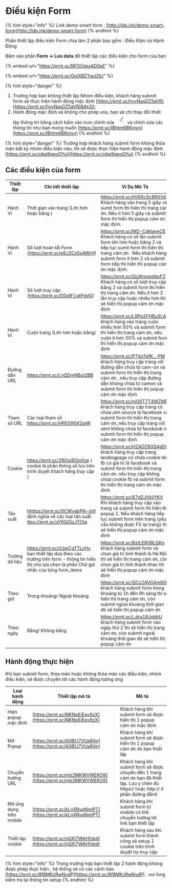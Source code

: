 # Điều kiện Form

{% hint style="info" %}
Link demo smart form : [http://ldp.ink/demo-smart-form](http://ldp.ink/demo-smart-form)
{% endhint %}

Phần thiết lập điều kiện Form chia làm 2 phần bao gồm : Điều Kiện và Hành Động&#x20;

Bấm vào phần **Form -> Lưu data** để thiết lập các điều kiện cho form của bạn

{% embed url="https://prnt.sc/NFSOskxAD0eE" %}

{% embed url="https://prnt.sc/GolXBZYwJ2tU" %}

{% hint style="danger" %}
1. Trường hợp bạn không thiết lập Nhóm điều kiện, khách hàng submit form sẽ thực hiện hành động mặc định [https://prnt.sc/hyvNasDZ5aVR](https://prnt.sc/hyvNasDZ5aVR)&#x20;
2. Hành động mặc định sẽ không cho phép xóa, bạn sẽ chỉ thay đổi thiết lập thông tin bằng cách bấm vào icon chỉnh sửa ![](<../../.gitbook/assets/image (1116).png>) và  chỉnh sửa các thông tin như bạn mong muốn [https://prnt.sc/IBhtm6BKinyn](https://prnt.sc/IBhtm6BKinyn)
{% endhint %}

{% hint style="danger" %}
Trường hợp khách hàng submit form không thỏa mãn bất kỳ nhóm điều kiện nào, thì sẽ được thực hiện hành động mặc định [https://prnt.sc/xjke9qeoGYui](https://prnt.sc/xjke9qeoGYui)
{% endhint %}

## Các điều kiện của form&#x20;

<table><thead><tr><th width="125">Thiết lập </th><th>Chi tiết thiết lập </th><th>Ví Dụ Mô Tả </th></tr></thead><tbody><tr><td>Hành Vi </td><td>Thời gian vào trang (Lớn hơn hoặc bằng )</td><td><a href="https://prnt.sc/hV6XcSc8RXVd">https://prnt.sc/hV6XcSc8RXVd</a> Khách hàng vào trang 5 giây và sumit form thì hiên thị trang cảm ơn. Nếu ít hơn 5 giây và submit form thì hiển thị popup cảm ơn mặc định.</td></tr><tr><td>Hành Vi</td><td>Số lượt hoàn tất Form (<a href="https://prnt.sc/e8J2Cx5sAWrH">https://prnt.sc/e8J2Cx5sAWrH</a>)</td><td><a href="https://prnt.sc/MD-CdklaveCE">https://prnt.sc/MD-CdklaveCE</a> Khách hàng có số lần submit form lớn hơn hoặc bằng 2 và tiếp tục sumit form thì hiên thị trang cảm ơn . Nếu khách hàng submit form ít hơn 2 và submit form tiếp  thì hiển thị popup cảm ơn mặc định.</td></tr><tr><td>Hành Vi</td><td>Số lượt truy cập (<a href="https://prnt.sc/DDdIF1gtPgVG">https://prnt.sc/DDdIF1gtPgVG</a>)</td><td><a href="https://prnt.sc/QIJKmzedApF2">https://prnt.sc/QIJKmzedApF2</a> Khách hàng có số lượt truy cập bằng 2 và submit form thì hiển thị trang cảm ơn. Nếu ít hơn 2 lần truy cập hoặc nhiều hơn thì sẽ hiển thị popup cảm ơn mặc định</td></tr><tr><td>Hành Vi</td><td>Cuộn trang (Lớn hơn hoặc bằng)</td><td><a href="https://prnt.sc/L8Pe2FHBuSLA">https://prnt.sc/L8Pe2FHBuSLA</a> khách hàng vào trang cuộn nhiều hơn 50% và submit form thì hiển thị trang cảm ơn, nếu cuộn ít hơn 50% và submit form thì hiển thị popup cảm ơn mặc định</td></tr><tr><td>Đường dẫn URL</td><td><a href="https://prnt.sc/LnQDmNBuI2BB">https://prnt.sc/LnQDmNBuI2BB</a></td><td><a href="https://prnt.sc/P74oTefK_-PM">https://prnt.sc/P74oTefK_-PM</a> khách hàng truy cập trang với đường dẫn chứa từ cam-on và submit form thì hiển thị trang cảm ơn , nếu truy cập đường dẫn không chứa từ camon và submit form thì hiên thị popup cảm ơn mặc định</td></tr><tr><td>Tham số URL</td><td>Các loại tham số <a href="https://prnt.sc/HPEG90jf2piW">https://prnt.sc/HPEG90jf2piW</a></td><td><a href="https://prnt.sc/niG6T7T4WZMP">https://prnt.sc/niG6T7T4WZMP</a> khách hàng truy cập trang có chứa utm source là facebook và submit form thì hiển thị trang cảm ơn, nếu truy cập trang với utml không chứa từ facebook và submit form thì hiển thị popup cảm ơn mặc định</td></tr><tr><td>Cookie </td><td><a href="https://prnt.sc/2RGjzB5InXze">https://prnt.sc/2RGjzB5InXze</a> ( cookie là phần thông số lưu trên trình duyệt khách hàng truy cập )</td><td><a href="https://prnt.sc/HZADZ80Q4dDr">https://prnt.sc/HZADZ80Q4dDr</a> khách hàng truy cập trang landingpage có chứa cookie tên fb có giá trị là facebook và submit form thì hiển thị trang cảm ơn. nếu truy cập không chứa cookie fb và submit form thì hiển thị trang cảm ơn mặc đinh</td></tr><tr><td>Tần suất </td><td><a href="https://prnt.sc/sY6QOizJTOta">h</a><a href="https://prnt.sc/0CWyabPN-gVl">https://prnt.sc/0CWyabPN-gVl</a> định nghĩa về các loại tần suất  <a href="https://prnt.sc/sY6QOizJTOta">ttps://prnt.sc/sY6QOizJTOta</a></td><td><a href="https://prnt.sc/87d2JVkilYKV">https://prnt.sc/87d2JVkilYKV</a> Khi khách hàng truy cập vào trang và submit form thì hiển thị popup 1. Nếu khách hàng tiếp tục submit form trên trang (yêu cầu không được F5 lại trang) thì sẽ hiển thị popup cảm ơn mặc định</td></tr><tr><td>Trường dữ liệu </td><td><a href="https://prnt.sc/rLbeCgTTLyHv">https://prnt.sc/rLbeCgTTLyHv</a>  bạn thiết lập dựa theo các trường trên form - thông tin hiển thị cho lựa chọn là phần Chữ gợi nhắc của từng form_items </td><td><a href="https://prnt.sc/BztLE80BLQKn">https://prnt.sc/BztLE80BLQKn</a> khách hàng submit form và chọn giá trị tỉnh thành là Hà Nội thì sẽ hiển thị trang cảm ơn, còn chọn giá trị tỉnh thành khác thì sẽ hiển thị popup cảm ơn mặc định</td></tr><tr><td>Theo giờ</td><td>Trong khoảng/ Ngoài khoảng </td><td><a href="https://prnt.sc/QCz2AVG4m6SO">https://prnt.sc/QCz2AVG4m6SO</a> khách hàng submit form trong khoảng từ 1h đến 9h sáng thì sẽ hiển thị trang cảm ơn, còn submit ngoài khoảng thời gian đó sẽ hiển thị popup cảm ơn </td></tr><tr><td>Theo ngày</td><td>Bằng/ Không bằng</td><td><a href="https://prnt.sc/i_dru18JobhU">https://prnt.sc/i_dru18JobhU</a> khách hàng submit form vào ngày thứ 2 thì sẽ hiển thị trang cảm ơn, còn submit ngoài khoảng thời gian đó sẽ hiển thị popup cảm ơn </td></tr></tbody></table>

## Hành động thực hiện&#x20;

Khi bạn submit form, thỏa mãn hoặc không thỏa mãn các điều kiện, nhóm điều kiện, sẽ được chuyển tới các hành động tương ứng&#x20;

| Loại hành động          | Thiết lập mô tả                                              | Mô tả                                                                                                                                |
| ----------------------- | ------------------------------------------------------------ | ------------------------------------------------------------------------------------------------------------------------------------ |
| Hiện popup mặc định     | [https://prnt.sc/NKNpEiEpv9zX](https://prnt.sc/NKNpEiEpv9zX) | Khách hàng  khi submit form sẽ được hiển thị 1 popup cảm ơn mặc định                                                                 |
| Mở Popup                | [https://prnt.sc/A0BfJ7VUaR4n](https://prnt.sc/A0BfJ7VUaR4n) | Khách hàng khi submit form sẽ được hiển thị 1 popup cảm ơn do bạn thiết lập                                                          |
| Chuyển hướng URL        | [https://prnt.sc/mb2MKWVWEKO9](https://prnt.sc/mb2MKWVWEKO9) | Khách hàng khi submit form sẽ được chuyển đến 1 trang cảm ơn bạn đã thiết lập. Lưu ý chèn đủ https// hoặc http:// ở phần đường đẫnở  |
| Mở ứng dụng trên mobile | [https://prnt.sc/kLnXRvqNmlPT](https://prnt.sc/kLnXRvqNmlPT) | Khách hàng khi submit form từ mobile có thể chuyển hướng tới link bạn thiết lập                                                      |
| Thiết lập cookie        | [https://prnt.sc/nQXl7WAHfzkd](https://prnt.sc/nQXl7WAHfzkd) | Khách hàng sau khi submit form thành công sẽ setup 1 cookie trên trình duyệt họ truy cập                                             |

{% hint style="info" %}
Trong trường hợp bạn thiết lập 2 hành động không được phép thực hiện , hệ thống sẽ có các cảnh báo [https://prnt.sc/8f8MKzRwNvdP](https://prnt.sc/8f8MKzRwNvdP) . vui lòng kiểm tra lại thông tin setup&#x20;
{% endhint %}
